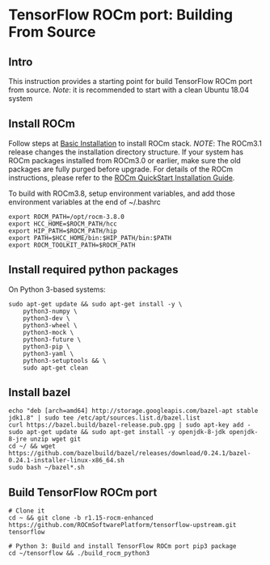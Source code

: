 # TensorFlow ROCm port: Building From Source

## Intro

This instruction provides a starting point for build TensorFlow ROCm port from source.
*Note*: it is recommended to start with a clean Ubuntu 18.04 system

## Install ROCm

Follow steps at [Basic Installation](https://github.com/ROCmSoftwarePlatform/tensorflow-upstream/blob/develop-upstream/rocm_docs/tensorflow-install-basic.md#install-rocm) to install ROCm stack.
*NOTE*: The ROCm3.1 release changes the installation directory structure. If your system has ROCm packages installed from ROCm3.0 or earlier, make sure the old packages are fully purged before upgrade.
For details of the ROCm instructions, please refer to the [ROCm QuickStart Installation Guide](https://rocmdocs.amd.com/en/latest/Installation_Guide/Installation-Guide.html).

To build with ROCm3.8, setup environment variables, and add those environment variables at the end of ~/.bashrc 
```
export ROCM_PATH=/opt/rocm-3.8.0
export HCC_HOME=$ROCM_PATH/hcc
export HIP_PATH=$ROCM_PATH/hip
export PATH=$HCC_HOME/bin:$HIP_PATH/bin:$PATH
export ROCM_TOOLKIT_PATH=$ROCM_PATH
```

## Install required python packages

On Python 3-based systems:
```
sudo apt-get update && sudo apt-get install -y \
    python3-numpy \
    python3-dev \
    python3-wheel \
    python3-mock \
    python3-future \
    python3-pip \
    python3-yaml \
    python3-setuptools && \
    sudo apt-get clean
```

## Install bazel

```
echo "deb [arch=amd64] http://storage.googleapis.com/bazel-apt stable jdk1.8" | sudo tee /etc/apt/sources.list.d/bazel.list
curl https://bazel.build/bazel-release.pub.gpg | sudo apt-key add -
sudo apt-get update && sudo apt-get install -y openjdk-8-jdk openjdk-8-jre unzip wget git
cd ~/ && wget https://github.com/bazelbuild/bazel/releases/download/0.24.1/bazel-0.24.1-installer-linux-x86_64.sh
sudo bash ~/bazel*.sh
```

## Build TensorFlow ROCm port

```
# Clone it
cd ~ && git clone -b r1.15-rocm-enhanced https://github.com/ROCmSoftwarePlatform/tensorflow-upstream.git tensorflow

# Python 3: Build and install TensorFlow ROCm port pip3 package
cd ~/tensorflow && ./build_rocm_python3
```
